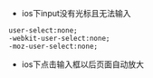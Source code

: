 + ios下input没有光标且无法输入
```
user-select:none;
-webkit-user-select:none;
-moz-user-select:none;
```
+ ios下点击输入框以后页面自动放大
```
